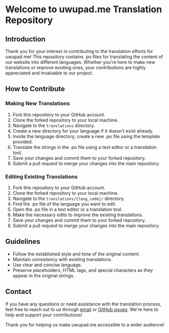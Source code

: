 # Welcome to uwupad.me Translation Repository

## Introduction
Thank you for your interest in contributing to the translation efforts for uwupad.me! This repository contains .po files for translating the content of our website into different languages. Whether you're here to make new translations or improve existing ones, your contributions are highly appreciated and invaluable to our project.

## How to Contribute
### Making New Translations
1. Fork this repository to your GitHub account.
2. Clone the forked repository to your local machine.
3. Navigate to the `translations` directory.
4. Create a new directory for your language if it doesn't exist already.
5. Inside the language directory, create a new .po file using the template provided.
6. Translate the strings in the .po file using a text editor or a translation tool.
7. Save your changes and commit them to your forked repository.
8. Submit a pull request to merge your changes into the main repository.

### Editing Existing Translations
1. Fork this repository to your GitHub account.
2. Clone the forked repository to your local machine.
3. Navigate to the `translations/{lang_code}/` directory.
4. Find the .po file of the language you want to edit.
5. Open the .po file in a text editor or a translation tool.
6. Make the necessary edits to improve the existing translations.
7. Save your changes and commit them to your forked repository.
8. Submit a pull request to merge your changes into the main repository.

## Guidelines
- Follow the established style and tone of the original content.
- Maintain consistency with existing translations.
- Use clear and concise language.
- Preserve placeholders, HTML tags, and special characters as they appear in the original strings.

## Contact
If you have any questions or need assistance with the translation process, feel free to reach out to us through [email](mailto:admin@uwupad.me) or [GitHub issues](https://github.com/UwUpad/uwupad-translations/issues). We're here to help and support your contributions!

Thank you for helping us make uwupad.me accessible to a wider audience!